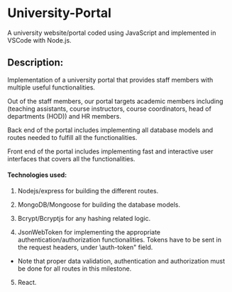 # University-Portal
A university website/portal coded using JavaScript and implemented in VSCode with Node.js.

## Description:

Implementation of a university portal that provides staff members with multiple useful functionalities.

Out of the staff members, our portal targets academic members including (teaching assistants, course instructors, course coordinators, head of departments (HOD)) and HR members.

Back end of the portal includes implementing all database models and routes needed to fulfill all the functionalities.

Front end of the portal includes implementing fast and interactive user interfaces that covers all the functionalities.

#### Technologies used:

1. Nodejs/express for building the different routes.

2. MongoDB/Mongoose for building the database models.

3. Bcrypt/Bcryptjs for any hashing related logic.

4. JsonWebToken for implementing the appropriate authentication/authorization functionalities. Tokens have to be sent in the request headers, under \auth-token" field.
  - Note that proper data validation, authentication and authorization must be done for all routes in this milestone.

5. React.
